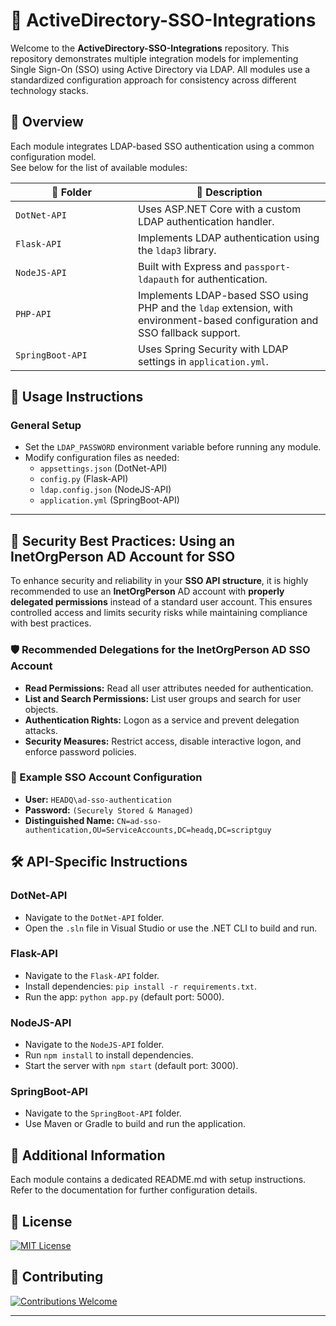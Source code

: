 <h1>🔹 ActiveDirectory-SSO-Integrations</h1>
<p>
  Welcome to the <strong>ActiveDirectory-SSO-Integrations</strong> repository. 
  This repository demonstrates multiple integration models for implementing 
  Single Sign-On (SSO) using Active Directory via LDAP. All modules use a 
  standardized configuration approach for consistency across different technology stacks.
</p>

<h2>📝 Overview</h2>
<p>
  Each module integrates LDAP-based SSO authentication using a common configuration model.<br>
  See below for the list of available modules:
</p>

<table>
  <thead>
    <tr>
      <th style="min-width: 180px; white-space: nowrap;">📁 Folder</th>
      <th>🔧 Description</th>
    </tr>
  </thead>
  <tbody>
    <tr>
      <td><code>DotNet-API</code></td>
      <td>Uses ASP.NET Core with a custom LDAP authentication handler.</td>
    </tr>
    <tr>
      <td><code>Flask-API</code></td>
      <td>Implements LDAP authentication using the <code>ldap3</code> library.</td>
    </tr>
    <tr>
      <td><code>NodeJS-API</code></td>
      <td>Built with Express and <code>passport-ldapauth</code> for authentication.</td>
    </tr>
    <tr>
      <td><code>PHP-API</code></td>
      <td>Implements LDAP-based SSO using PHP and the <code>ldap</code> extension, with environment-based configuration and SSO fallback support.</td>
    </tr>
    <tr>
      <td><code>SpringBoot-API</code></td>
      <td>Uses Spring Security with LDAP settings in <code>application.yml</code>.</td>
    </tr>
  </tbody>
</table>

<h2>🚀 Usage Instructions</h2>

<h3>General Setup</h3>
<ul>
  <li>Set the <code>LDAP_PASSWORD</code> environment variable before running any module.</li>
  <li>Modify configuration files as needed:
    <ul>
      <li><code>appsettings.json</code> (DotNet-API)</li>
      <li><code>config.py</code> (Flask-API)</li>
      <li><code>ldap.config.json</code> (NodeJS-API)</li>
      <li><code>application.yml</code> (SpringBoot-API)</li>
    </ul>
  </li>
</ul>

<hr />

<h2>🔐 Security Best Practices: Using an InetOrgPerson AD Account for SSO</h2>

<p>
  To enhance security and reliability in your <strong>SSO API structure</strong>, it is highly recommended to use an 
  <strong>InetOrgPerson</strong> AD account with <strong>properly delegated permissions</strong> instead of a standard 
  user account. This ensures controlled access and limits security risks while maintaining compliance with best practices.
</p>

<h3>🛡️ Recommended Delegations for the InetOrgPerson AD SSO Account</h3>

<ul>
  <li><strong>Read Permissions:</strong> Read all user attributes needed for authentication.</li>
  <li><strong>List and Search Permissions:</strong> List user groups and search for user objects.</li>
  <li><strong>Authentication Rights:</strong> Logon as a service and prevent delegation attacks.</li>
  <li><strong>Security Measures:</strong> Restrict access, disable interactive logon, and enforce password policies.</li>
</ul>

<h3>📌 Example SSO Account Configuration</h3>
<ul>
  <li><strong>User:</strong> <code>HEADQ\ad-sso-authentication</code></li>
  <li><strong>Password:</strong> <code>(Securely Stored & Managed)</code></li>
  <li><strong>Distinguished Name:</strong> <code>CN=ad-sso-authentication,OU=ServiceAccounts,DC=headq,DC=scriptguy</code></li>
</ul>

<h2>🛠️ API-Specific Instructions</h2>

<h3>DotNet-API</h3>
<ul>
  <li>Navigate to the <code>DotNet-API</code> folder.</li>
  <li>Open the <code>.sln</code> file in Visual Studio or use the .NET CLI to build and run.</li>
</ul>

<h3>Flask-API</h3>
<ul>
  <li>Navigate to the <code>Flask-API</code> folder.</li>
  <li>Install dependencies: <code>pip install -r requirements.txt</code>.</li>
  <li>Run the app: <code>python app.py</code> (default port: 5000).</li>
</ul>

<h3>NodeJS-API</h3>
<ul>
  <li>Navigate to the <code>NodeJS-API</code> folder.</li>
  <li>Run <code>npm install</code> to install dependencies.</li>
  <li>Start the server with <code>npm start</code> (default port: 3000).</li>
</ul>

<h3>SpringBoot-API</h3>
<ul>
  <li>Navigate to the <code>SpringBoot-API</code> folder.</li>
  <li>Use Maven or Gradle to build and run the application.</li>
</ul>

<h2>📌 Additional Information</h2>
<p>Each module contains a dedicated README.md with setup instructions. Refer to the documentation for further configuration details.</p>

<h2>📜 License</h2>
<p>
  <a href="LICENSE" target="_blank">
    <img src="https://img.shields.io/badge/License-MIT-blue.svg" alt="MIT License">
  </a>
</p>

<h2>🤝 Contributing</h2>
<p>
  <a href="https://github.com/brazilianscriptguy/Windows-SysAdmin-ProSuite/blob/main/.github/CONTRIBUTING.md" target="<a href="https://github.com/brazilianscriptguy/Windows-SysAdmin-ProSuite/blob/main/.github/LICENSE" target="_blank">
    <img src="https://img.shields.io/badge/Contributions-Welcome-brightgreen.svg" alt="Contributions Welcome">
  </a>
</p>

<hr />
